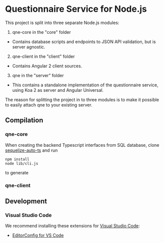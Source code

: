 # Questionnaire Service for Node.js

This project is split into three separate Node.js modules:

1. qne-core in the "core" folder
  * Contains database scripts and endpoints to JSON API validation, but is server agnostic.
2. qne-client in the "client" folder
  * Contains Angular 2 client sources.
3. qne in the "server" folder
  * This contains a standalone implementation of the questionnaire service, using Koa 2 as server and Angular Universal.

The reason for splitting the project in to three modules is to make it possible to easily attach qne to your existing server.

## Compilation

### qne-core

When creating the backend Typescript interfaces from SQL database, clone [sequelize-auto-ts](https://github.com/keunlee/sequelize-auto-ts) and run
```
npm install
node lib/cli.js
```
to generate

### qne-client

## Development

### Visual Studio Code

We recommend installing these extensions for [Visual Studio Code](https://code.visualstudio.com/):
* [EditorConfig for VS Code](https://marketplace.visualstudio.com/items?itemName=EditorConfig.EditorConfig)
